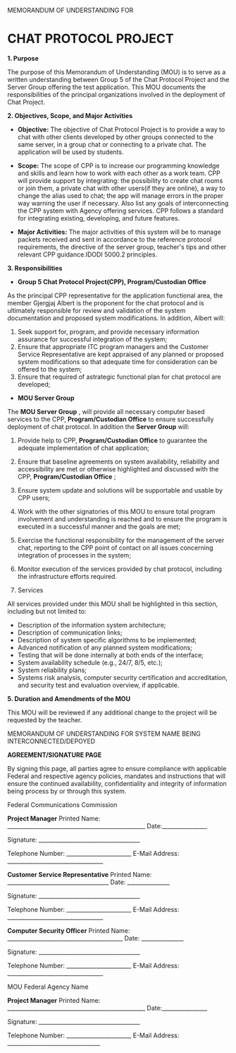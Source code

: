 MEMORANDUM OF UNDERSTANDING FOR

# CHAT PROTOCOL PROJECT

**1. Purpose**

The purpose of this Memorandum of Understanding (MOU) is to serve as a written understanding between Group 5 of the Chat Protocol Project and the Server Group offering the test application.  This MOU documents the responsibilities of the principal organizations involved in the deployment of Chat Project.

**2. Objectives, Scope, and Major Activities**

-  **Objective:** The objective of Chat Protocol Project is to provide a way to chat with other clients developed by other groups connected to the same server, in a group chat or connecting to a private chat. The application will be used by students.

- **Scope:** The scope of CPP is to increase our programming knowledge and skills and learn how to work with each other as a work team.  CPP will provide support by integrating: the possibility to create chat rooms or join them, a private chat with other users(if they are online), a way to change the alias used to chat; the app will manage errors in the proper way warning the user if necessary.  Also list any goals of interconnecting the CPP system with Agency offering services.  CPP follows a standard for integrating existing, developing, and future features.

-  **Major Activities:** The major activities of this system will be to manage packets received and sent in accordance to the reference protocol requirements, the directive of the server group, teacher&#39;s tips and other relevant CPP guidance.IDODI 5000.2 principles.

**3. Responsibilities**

- **Group 5 Chat Protocol Project(CPP), Program/Custodian Office**

As the principal CPP representative for the application functional area, the member Gjergjaj Albert is the proponent for the chat protocol and is ultimately responsible for review and validation of the system documentation and proposed system modifications.  In addition, Albert will:

1. Seek support for, program, and provide necessary information assurance for successful integration of the system;
2. Ensure that appropriate ITC program managers and the Customer Service Representative are kept appraised of any planned or proposed system modifications so that adequate time for consideration can be offered to the system;
3. Ensure that required  of astrategic functional plan for chat protocol are developed;

-  **MOU Server Group**

The **MOU Server Group** , will provide all necessary computer based services to the CPP, **Program/Custodian Office** to ensure successfully deployment of chat protocol.  In addition the **Server Group** will:

1. Provide help to CPP, **Program/Custodian Office** to guarantee the adequate implementation of chat application;
2. Ensure that baseline agreements on system availability, reliability and accessibility are met or otherwise highlighted and discussed with the CPP, **Program/Custodian Office** ;
3. Ensure system update and solutions will be supportable and usable by CPP users;
4. Work with the other signatories of this MOU to ensure total program involvement and understanding is reached and to ensure the program is executed in a successful manner and the goals are met;
5. Exercise the functional responsibility for the management of the server chat, reporting to the CPP point of contact on all issues concerning integration of processes in the system;
6. Monitor execution of the services provided by chat protocol, including the infrastructure efforts required.

1. Services

All services provided under this MOU shall be highlighted in this section, including but not limited to:

- Description of the information system architecture;
- Description of communication links;
- Description of system specific algorithms to be implemented;
- Advanced notification of any planned system modifications;
- Testing that will be done internally at both ends of the interface;
- System availability schedule (e.g., 24/7, 8/5, etc.);
- System reliability plans;
- Systems risk analysis, computer security certification and accreditation, and security test and evaluation overview, if applicable.

**5. Duration and Amendments of the MOU**

This MOU will be reviewed if any additional change to the project will be requested by the teacher.

MEMORANDUM OF UNDERSTANDING FOR SYSTEM NAME BEING INTERCONNECTED/DEPOYED



**AGREEMENT/SIGNATURE PAGE**





By signing this page, all parties agree to ensure compliance with applicable Federal and respective agency policies, mandates and instructions that will ensure the continued availability, confidentiality and integrity of information being process by or through this system.



Federal Communications Commission

**Project Manager** Printed Name: \_\_\_\_\_\_\_\_\_\_\_\_\_\_\_\_\_\_\_\_\_\_\_\_\_\_\_\_\_\_\_\_\_\_\_\_\_\_\_\_\_\_\_\_\_\_\_\_\_ Date:\_\_\_\_\_\_\_\_\_\_\_\_\_\_\_\_

Signature: \_\_\_\_\_\_\_\_\_\_\_\_\_\_\_\_\_\_\_\_\_\_\_\_\_\_\_\_\_\_\_\_\_\_\_\_

 Telephone Number: \_\_\_\_\_\_\_\_\_\_\_\_\_\_\_\_\_\_\_\_\_\_\_ E-Mail Address: \_\_\_\_\_\_\_\_\_\_\_\_\_\_\_\_\_\_\_\_\_\_\_\_\_\_\_\_\_\_\_\_\_\_

**Customer Service Representative** Printed Name: \_\_\_\_\_\_\_\_\_\_\_\_\_\_\_\_\_\_\_\_\_\_\_\_\_\_\_\_\_\_\_\_\_\_\_\_ Date: \_\_\_\_\_\_\_\_\_\_\_\_\_\_\_

  Signature: \_\_\_\_\_\_\_\_\_\_\_\_\_\_\_\_\_\_\_\_\_\_\_\_\_\_\_\_\_\_\_\_\_\_\_\_

  Telephone Number: \_\_\_\_\_\_\_\_\_\_\_\_\_\_\_\_\_\_\_\_\_\_\_ E-Mail Address: \_\_\_\_\_\_\_\_\_\_\_\_\_\_\_\_\_\_\_\_\_\_\_\_\_\_\_\_\_\_\_\_\_\_

**Computer Security Officer** Printed Name: \_\_\_\_\_\_\_\_\_\_\_\_\_\_\_\_\_\_\_\_\_\_\_\_\_\_\_\_\_\_\_\_\_\_\_\_\_\_\_\_\_ Date: \_\_\_\_\_\_\_\_\_\_\_\_\_\_\_

 Signature: \_\_\_\_\_\_\_\_\_\_\_\_\_\_\_\_\_\_\_\_\_\_\_\_\_\_\_\_\_\_\_\_\_\_\_\_

Telephone Number: \_\_\_\_\_\_\_\_\_\_\_\_\_\_\_\_\_\_\_\_\_\_\_ E-Mail Address: \_\_\_\_\_\_\_\_\_\_\_\_\_\_\_\_\_\_\_\_\_\_\_\_\_\_\_\_\_\_\_\_\_\_



MOU Federal Agency Name

**Project Manager** Printed Name: \_\_\_\_\_\_\_\_\_\_\_\_\_\_\_\_\_\_\_\_\_\_\_\_\_\_\_\_\_\_\_\_\_\_\_\_\_\_\_\_\_\_\_\_\_\_\_\_\_ Date:\_\_\_\_\_\_\_\_\_\_\_\_\_\_\_\_

  Signature: \_\_\_\_\_\_\_\_\_\_\_\_\_\_\_\_\_\_\_\_\_\_\_\_\_\_\_\_\_\_\_\_\_\_\_\_

 Telephone Number: \_\_\_\_\_\_\_\_\_\_\_\_\_\_\_\_\_\_\_\_\_\_\_ E-Mail Address: \_\_\_\_\_\_\_\_\_\_\_\_\_\_\_\_\_\_\_\_\_\_\_\_\_\_\_\_\_\_\_\_\_